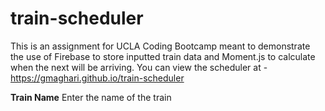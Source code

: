 # train-scheduler

This is an assignment for UCLA Coding Bootcamp meant to demonstrate the use of Firebase to store inputted train data and Moment.js to calculate when the next will be arriving.  You can view the scheduler at - https://gmaghari.github.io/train-scheduler

<b>Train Name</b>
Enter the name of the train
